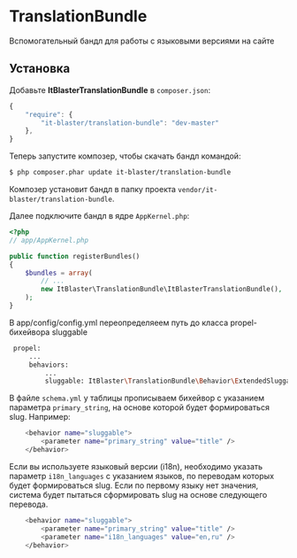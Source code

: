 # TranslationBundle
Вспомогательный бандл для работы с языковыми версиями на сайте

## Установка

Добавьте <b>ItBlasterTranslationBundle</b> в `composer.json`:

```js
{
    "require": {
        "it-blaster/translation-bundle": "dev-master"
	},
}
```

Теперь запустите композер, чтобы скачать бандл командой:

``` bash
$ php composer.phar update it-blaster/translation-bundle
```

Композер установит бандл в папку проекта `vendor/it-blaster/translation-bundle`.

Далее подключите бандл в ядре `AppKernel.php`:

``` php
<?php
// app/AppKernel.php

public function registerBundles()
{
    $bundles = array(
        // ...
        new ItBlaster\TranslationBundle\ItBlasterTranslationBundle(),
    );
}
```

В app/config/config.yml переопределяеем путь до класса propel-бихейвора sluggable

``` bash
 propel:
     ...
     behaviors:
         ...
         sluggable: ItBlaster\TranslationBundle\Behavior\ExtendedSluggableBehavior
```

В файле `schema.yml` у таблицы прописываем бихейвор с указанием параметра `primary_string`, на основе которой будет формироваться slug. Например:
``` bash
    <behavior name="sluggable">
        <parameter name="primary_string" value="title" />
    </behavior>
```

Если вы используете языковый версии (i18n), необходимо указать параметр `i18n_languages` с указанием языков, по переводам которых будет формироваться slug. Если по первому языку нет значения, система будет пытаться сформировать slug на основе следующего перевода.
``` bash
    <behavior name="sluggable">
        <parameter name="primary_string" value="title" />
        <parameter name="i18n_languages" value="en,ru" />
    </behavior>
```